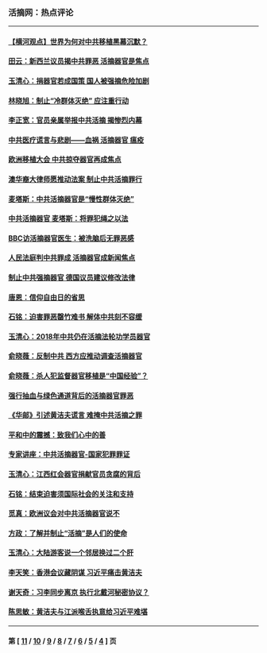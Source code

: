### 活摘网：热点评论
---
#### [【横河观点】世界为何对中共移植黑幕沉默？](../../pages/nf5879/n13244249.md?06010430) 
#### [田云：新西兰议员揭中共罪恶 活摘器官是焦点](../../pages/nf5879/n13070629.md?06010430) 
#### [玉清心：捐器官若成国策 国人被强摘危险加剧](../../pages/nf5879/n12802713.md?06010430) 
#### [林晓旭：制止“冷群体灭绝” 应注重行动](../../pages/nf5879/n12779736.md?06010430) 
#### [李正宽：官员亲属举报中共活摘 揭惨烈内幕](../../pages/nf5879/n12684490.md?06010430) 
#### [中共医疗谎言与悲剧——血祸 活摘器官 瘟疫](../../pages/nf5879/n12372103.md?06010430) 
#### [欧洲移植大会 中共掠夺器官再成焦点](../../pages/nf5879/n11538883.md?06010430) 
#### [澳华裔大律师愿推动法案 制止中共活摘罪行](../../pages/nf5879/n11377039.md?06010430) 
#### [麦塔斯：中共活摘器官是“慢性群体灭绝”](../../pages/nf5879/n11350529.md?06010430) 
#### [中共活摘器官 麦塔斯：将罪犯绳之以法](../../pages/nf5879/n11347973.md?06010430) 
#### [BBC访活摘器官医生：被洗脑后无罪恶感](../../pages/nf5879/n11335935.md?06010430) 
#### [人民法庭判中共罪成 活摘器官成新闻焦点](../../pages/nf5879/n11331578.md?06010430) 
#### [制止中共强摘器官 德国议员建议修改法律](../../pages/nf5879/n11249451.md?06010430) 
#### [唐恩：信仰自由日的省思](../../pages/nf5879/n11003525.md?06010430) 
#### [石铭：迫害罪恶罄竹难书  解体中共刻不容缓](../../pages/nf5879/n10942855.md?06010430) 
#### [玉清心：2018年中共仍在活摘法轮功学员器官](../../pages/nf5879/n10914646.md?06010430) 
#### [俞晓薇：反制中共 西方应推动调查活摘器官](../../pages/nf5879/n10794671.md?06010430) 
#### [俞晓薇：杀人犯监督器官移植是“中国经验”？](../../pages/nf5879/n10466427.md?06010430) 
#### [强行抽血与绿色通道背后的活摘器官罪恶](../../pages/nf5879/n10004708.md?06010430) 
#### [《华邮》引述黄洁夫谎言 难掩中共活摘之罪](../../pages/nf5879/n9642309.md?06010430) 
#### [平和中的震撼：致我们心中的善](../../pages/nf5879/n9021123.md?06010430) 
#### [专家讲座：中共活摘器官-国家犯罪罪证](../../pages/nf5879/n8828153.md?06010430) 
#### [玉清心：江西红会器官捐献官员贪腐的背后](../../pages/nf5879/n8522122.md?06010430) 
#### [石铭：结束迫害须国际社会的关注和支持](../../pages/nf5879/n8443497.md?06010430) 
#### [觅真：欧洲议会对中共活摘器官说不](../../pages/nf5879/n8337486.md?06010430) 
#### [方政：了解并制止“活摘”是人们的使命](../../pages/nf5879/n8329214.md?06010430) 
#### [玉清心：大陆游客说一个邻居换过二个肝](../../pages/nf5879/n8291404.md?06010430) 
#### [李天笑：香港会议藏阴谋 习近平痛击黄洁夫](../../pages/nf5879/n8241459.md?06010430) 
#### [谢天奇：习李同步离京 执行北戴河秘密协议？](../../pages/nf5879/n8230418.md?06010430) 
#### [陈思敏：黄洁夫与江派喉舌执意给习近平难堪](../../pages/nf5879/n8222166.md?06010430) 

---
#### 第 [ [11](./11.md?06010430) / [10](./10.md?06010430) / [9](./9.md?06010430) / [8](./8.md?06010430) / [7](./7.md?06010430) / [6](./6.md?06010430) / [5](./5.md?06010430) / [4](./4.md?06010430) ] 页
